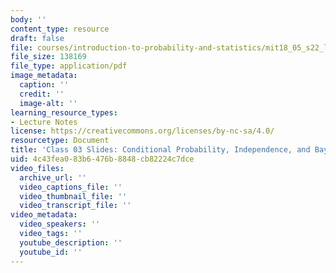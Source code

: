 ```yaml
---
body: ''
content_type: resource
draft: false
file: courses/introduction-to-probability-and-statistics/mit18_05_s22_lec03.pdf
file_size: 138169
file_type: application/pdf
image_metadata:
  caption: ''
  credit: ''
  image-alt: ''
learning_resource_types:
- Lecture Notes
license: https://creativecommons.org/licenses/by-nc-sa/4.0/
resourcetype: Document
title: 'Class 03 Slides: Conditional Probability, Independence, and Bayes'' Theorem'
uid: 4c43fea0-83b6-476b-8848-cb82224c7dce
video_files:
  archive_url: ''
  video_captions_file: ''
  video_thumbnail_file: ''
  video_transcript_file: ''
video_metadata:
  video_speakers: ''
  video_tags: ''
  youtube_description: ''
  youtube_id: ''
---
```

